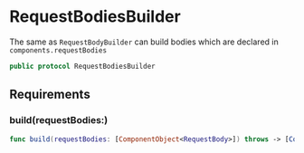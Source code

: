 # RequestBodiesBuilder

The same as `RequestBodyBuilder` can build bodies which are declared in `components.requestBodies`

``` swift
public protocol RequestBodiesBuilder
```

## Requirements

### build(requestBodies:​)

``` swift
func build(requestBodies: [ComponentObject<RequestBody>]) throws -> [ComponentRequestBodyNode]
```
